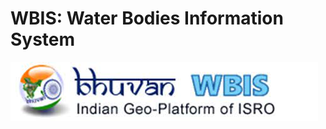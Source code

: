 # WBIS: Water Bodies Information System 

[![Watch the video](isro_bhuvan.jpg)]([https://youtu.be/T-D1KVIuvjA](https://drive.google.com/file/d/1FN8skRNEKRhHoZTkfucdZR7jXl4H0cEf/view?usp=sharing))


